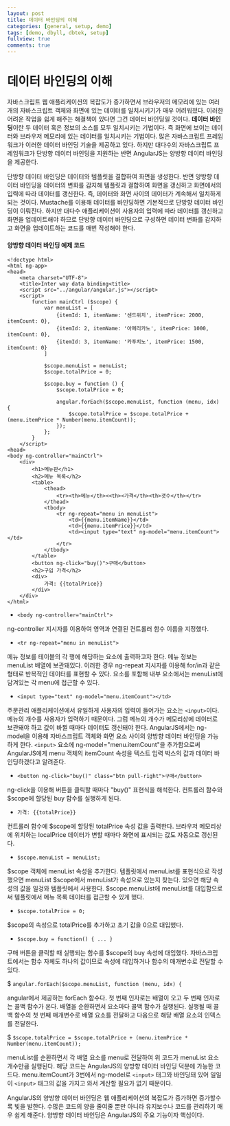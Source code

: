 ```yaml
---
layout: post
title: 데이터 바인딩의 이해
categories: [general, setup, demo]
tags: [demo, dbyll, dbtek, setup]
fullview: true
comments: true
---
```



# 데이터 바인딩의 이해
자바스크립트 웹 애플리케이션의 복잡도가 증가하면서 브라우저의 메모리에 있는 여러 개의 자바스크립트 객체와 화면에 있는 데이터를 일치시키기가
매우 어려워졌다. 이러한 어려운 작업을 쉽게 해주는 해결책이 있다면 그건 데이터 바인딩일 것이다. **데이터 바인딩**이란 두 데이터 혹은 정보의
소스를 모두 일치시키는 기법이다. 즉 화면에 보이는 데이터와 브라우저 메모리에 있는 데이터를 일치시키는 기법이다. 많은 자바스크립트 프레임워크가
이러한 데이터 바인딩 기술을 제공하고 있다. 하지만 대다수의 자바스크립트 프레임워크가 단방향 데이터 바인딩을 지원하는 반면 AngularJS는
양방향 데이터 바인딩을 제공한다.

단방향 데이터 바인딩은 데이터와 템플릿을 결합하여 화면을 생성한다. 반면 양방향 데이터 바인딩을 데이터의 변화를 감지해 템플릿과 결합하여 화면을
갱신하고 화면에서의 입력에 따라 데이터를 갱신한다. 즉, 데이터와 화면 사이의 데이터가 계속해서 일치하게 되는 것이다. Mustache를 이용해
데이터를 바인딩하면 기본적으로 단방향 데이터 바인딩이 이뤄진다. 하지만 대다수 애플리케이션이 사용자의 입력에 따라 데이터를 갱신하고 화면을
업데이트해야 하므로 단방향 데이터 바인딩으로 구성하면 데이터 변화를 감지하고 화면을 업데이트하는 코드를 매번 작성해야 한다.


#### 양방향 데이터 바인딩 예제 코드

    <!doctype html>
    <html ng-app>
    <head>
        <meta charset="UTF-8">
        <title>Inter way data binding<title>
        <script src="../angular/angular.js"></script>
        <script>
            function mainCtrl ($scope) {
                var menuList = [
                    {itemId: 1, itemName: '센드위치', itemPrice: 2000, itemCount: 0},
                    {itemId: 2, itemName: '아메리카노', itemPrice: 1000, itemCount: 0},
                    {itemId: 3, itemName: '카푸치노', itemPrice: 1500, itemCount: 0}
                ]

                $scope.menuList = menuList;
                $scope.totalPrice = 0;

                $scope.buy = function () {
                    $scope.totalPrice = 0;

                    angular.forEach($scope.menuList, function (menu, idx) {
                        $scope.totalPrice = $scope.totalPrice + (menu.itemPrice * Number(menu.itemCount));
                    });
                };
            }
        </script>
    <head>
    <body ng-controller="mainCtrl">
        <div>
            <h1>메뉴판</h1>
            <h2>메뉴 목록</h2>
            <table>
                <thead>
                    <tr><th>메뉴</th><<th><가격</th><th>갯수</th></tr>
                </thead>
                <tbody>
                    <tr ng-repeat="menu in menuList">
                        <td>{{menu.itemName}}</td>
                        <td>{{menu.itemPrice}}</td>
                        <td><input type="text" ng-model="menu.itemCount"></td>
                    </tr>
                </tbody>
            </table>
            <button ng-click="buy()">구매</button>
            <h2>구입 가격</h2>
            <div>
                가격: {{totalPrice}}
            </div>
        </div>
    </html>

* `<body ng-controller="mainCtrl">`

ng-controller 지시자를 이용하여 <body> 영역과 연결된 컨트롤러 함수 이름을 지정했다.

* `<tr ng-repeat="menu in menuList">`

메뉴 정보를 테이블의 각 행에 해당하는 <tr> 요소에 출력하고자 한다. 메뉴 정보는 menuList 배열에 보관돼있다. 이러한 경우 ng-repeat 지시자를
이용해 for/in과 같은 형태로 반복적인 데이터를 표현할 수 있다. <tr> 요소를 포함해 내부 요소에서는 menuList에 담겨있는 각 menu에 접근할 수 있다.

* `<input type="text" ng-model="menu.itemCount"></td>`

주문관리 애플리케이션에서 유일하게 사용자의 입력이 들어가는 요소는 `<input>`이다. 메뉴의 개수를 사용자가 입력하기 때문이다. 그럼 메뉴의 개수가 메모리상에
데이터로 보관돼야 하고 값이 바뀔 때마다 데이터도 갱신돼야 한다. AngularJS에서는 ng-model을 이용해 자바스크립트 객체와 화면 요소 사이의 양방향
데이터 바인딩을 가능하게 한다. `<input>` 요소에 ng-model="menu.itemCount"을 추가함으로써 AngularJS에게 menu 객체의 itemCount 속성을
텍스트 입력 박스의 값과 데이터 바인딩하겠다고 알려준다.

* `<button ng-click="buy()" class="btn pull-right">구매</button>`

ng-click을 이용해 버튼을 클릭할 때마다 "buy()" 표현식을 해석한다. 컨트롤러 함수와 $scope에 할당된 buy 함수를 실행하게 된다.

* `가격: {{totalPrice}}`

컨트롤러 함수에 $scope에 할당된 totalPrice 속성 값을 출력한다. 브라우저 메모리상에 위치하는 localPrice 데이터가 변할 때마다 화면에 표시되는 값도
자동으로 갱신된다.

* `$scope.menuList = menuList;`

$scope 객체에 menuList 속성을 추가한다. 템플릿에서 menuList를 표현식으로 작성했으면 menuList $scope에서 menuList가 속성으로 있는지 찾는다.
있으면 해당 속성의 값을 일겅와 템플릿에서 사용한다. $scope.menuList에 menuList를 대입함으로써 템플릿에서 메뉴 목록 데이터를 접근할 수 있게 했다.

* `$scope.totalPrice = 0;`

$scope의 속성으로 totalPrice를 추가하고 초기 값을 0으로 대입했다.

* `$scope.buy = function() { ... }`

구매 버튼을 클릭할 때 실행되는 함수를 $scope의 buy 속성에 대입했다. 자바스크립트에서는 함수 자체도 하나의 값이므로 속성에 대입하거나 함수의 매개변수로
전달할 수 있다.

$ `angular.forEach($scope.menuList, function (menu, idx) {`

angular에서 제공하는 forEach 함수다. 첫 번째 인자로는 배열이 오고 두 번째 인자로는 콜백 함수가 온다. 배열을 순환하면서 요소마다 콜백 함수가 실행된다.
실행될 때 콜백 함수의 첫 번째 매개변수로 배열 요소를 전달하고 다음으로 해당 배열 요소의 인덱스를 전달한다.

$ `$scope.totalPrice = $scope.totalPrice + (menu.itemPrice * Number(menu.itemCount));`

menuList를 순환하면서 각 배열 요소를 menu로 전달하여 위 코드가 menuList 요소 개수만큼 실행된다. 해당 코드는 AngularJS의 양방향 데이터 바인딩
덕분에 가능한 코드다. menu.itemCount가 3번에서 ng-model로 `<input>` 태그와 바인딩돼 있어 일일이 `<input>` 태그의 값을 가지고 와서 계산할 필요가
없기 때문이다.



AngularJS의 양방향 데이터 바인딩은 웹 애플리케이션의 복잡도가 증가하면 증가할수록 빛을 발한다. 수많은 코드의 양을 줄여줄 뿐만 아니라 유지보수나 코드를
관리하기 매우 쉽게 해준다. 양방향 데이터 바인딩은 AngularJS의 주요 기능이자 핵심이다.
